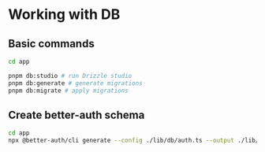 # Working with DB

## Basic commands

```bash
cd app

pnpm db:studio # run Drizzle studio
pnpm db:generate # generate migrations
pnpm db:migrate # apply migrations
```

## Create better-auth schema

```bash
cd app
npx @better-auth/cli generate --config ./lib/db/auth.ts --output ./lib/db/schema/auth.ts
```
